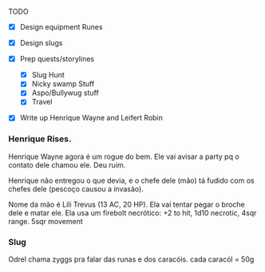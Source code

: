 TODO
- [x] Design equipment Runes
- [x] Design slugs
- [x] Prep quests/storylines
	- [x] Slug Hunt
	- [x] Nicky swamp Stuff
	- [x] Aspo/Bullywug stuff
	- [x] Travel
- [x] Write up Henrique Wayne and Leifert Robin


### Henrique Rises.
Henrique Wayne agora é um rogue do bem. Ele vai avisar a party pq o contato dele chamou ele. Deu ruim.

Henrique não entregou o que devia, e o chefe dele (mão) tá fudido com os chefes dele (pescoço causou a invasão).

Nome da mão é Lili Trevus (13 AC, 20 HP). Ela vai tentar pegar o broche dele e matar ele. Ela usa um firebolt necrótico: +2 to hit, 1d10 necrotic, 4sqr range. 5sqr movement

### Slug
Odrel chama zyggs pra falar das runas e dos caracóis. cada caracól = 50g
